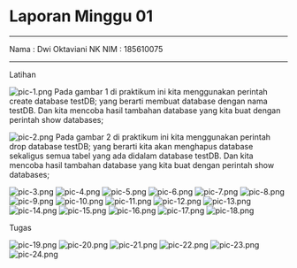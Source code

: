 # Laporan Minggu 01
----

Nama : Dwi Oktaviani NK
NIM : 185610075

----

Latihan

![pic-1.png](Picture1.png)
Pada gambar 1 di praktikum ini kita menggunakan perintah create database testDB; yang berarti membuat database dengan nama testDB. Dan kita mencoba hasil tambahan database yang kita buat dengan perintah show databases; 

![pic-2.png](Picture2.png)
Pada gambar 2 di praktikum ini kita menggunakan perintah drop database testDB; yang berarti kita akan menghapus database sekaligus semua tabel yang ada didalam database testDB. Dan kita mencoba hasil tambahan database yang kita buat dengan perintah show databases; 

![pic-3.png](Picture3.png)
![pic-4.png](Picture4.png)
![pic-5.png](Picture5.png)
![pic-6.png](Picture6.png)
![pic-7.png](Picture7.png)
![pic-8.png](Picture8.png)
![pic-9.png](Picture9.png)
![pic-10.png](Picture10.png)
![pic-11.png](Picture11.png)
![pic-12.png](Picture12.png)
![pic-13.png](Picture13.png)
![pic-14.png](Picture14.png)
![pic-15.png](Picture15.png)
![pic-16.png](Picture16.png)
![pic-17.png](Picture17.png)
![pic-18.png](Picture18.png)

Tugas

![pic-19.png](tugas1.png)
![pic-20.png](tugas2.png)
![pic-21.png](tugas3.png)
![pic-22.png](tugas4.png)
![pic-23.png](tugas5.png)
![pic-24.png](tugas6.png)